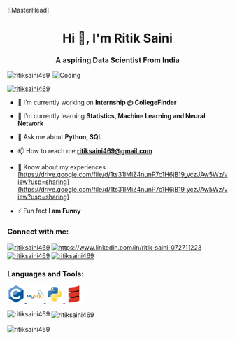 ![MasterHead]
<h1 align="center">Hi 👋, I'm Ritik Saini</h1>
<h3 align="center">A aspiring Data Scientist From India</h3>
<img align="right" alt="Coding" width="400" src="https://cdn.dribbble.com/users/1162077/screenshots/3848914/programmer.gif">

<p align="left"> <img src="https://komarev.com/ghpvc/?username=ritiksaini469&label=Profile%20views&color=0e75b6&style=flat" alt="ritiksaini469" /> </p>

<p align="left"> <a href="https://twitter.com/ritiksaini469" target="blank"><img src="https://img.shields.io/twitter/follow/ritiksaini469?logo=twitter&style=for-the-badge" alt="ritiksaini469" /></a> </p>

- 🔭 I’m currently working on **Internship @ CollegeFinder**

- 🌱 I’m currently learning **Statistics, Machine Learning and Neural Network**

- 💬 Ask me about **Python, SQL**

- 📫 How to reach me **ritiksaini469@gmail.com**

- 📄 Know about my experiences [https://drive.google.com/file/d/1ts31IMiZ4nunP7c1H6jB19_yczJAw5Wz/view?usp=sharing](https://drive.google.com/file/d/1ts31IMiZ4nunP7c1H6jB19_yczJAw5Wz/view?usp=sharing)

- ⚡ Fun fact **I am Funny**

<h3 align="left">Connect with me:</h3>
<p align="left">
<a href="https://twitter.com/ritiksaini469" target="blank"><img align="center" src="https://raw.githubusercontent.com/rahuldkjain/github-profile-readme-generator/master/src/images/icons/Social/twitter.svg" alt="ritiksaini469" height="30" width="40" /></a>
<a href="https://linkedin.com/in/https://www.linkedin.com/in/ritik-saini-072711223" target="blank"><img align="center" src="https://raw.githubusercontent.com/rahuldkjain/github-profile-readme-generator/master/src/images/icons/Social/linked-in-alt.svg" alt="https://www.linkedin.com/in/ritik-saini-072711223" height="30" width="40" /></a>
<a href="https://kaggle.com/ritiksaini469" target="blank"><img align="center" src="https://raw.githubusercontent.com/rahuldkjain/github-profile-readme-generator/master/src/images/icons/Social/kaggle.svg" alt="ritiksaini469" height="30" width="40" /></a>
<a href="https://instagram.com/ritiksaini469" target="blank"><img align="center" src="https://raw.githubusercontent.com/rahuldkjain/github-profile-readme-generator/master/src/images/icons/Social/instagram.svg" alt="ritiksaini469" height="30" width="40" /></a>
</p>

<h3 align="left">Languages and Tools:</h3>
<p align="left"> <a href="https://www.cprogramming.com/" target="_blank" rel="noreferrer"> <img src="https://raw.githubusercontent.com/devicons/devicon/master/icons/c/c-original.svg" alt="c" width="40" height="40"/> </a> <a href="https://www.mysql.com/" target="_blank" rel="noreferrer"> <img src="https://raw.githubusercontent.com/devicons/devicon/master/icons/mysql/mysql-original-wordmark.svg" alt="mysql" width="40" height="40"/> </a> <a href="https://www.python.org" target="_blank" rel="noreferrer"> <img src="https://raw.githubusercontent.com/devicons/devicon/master/icons/python/python-original.svg" alt="python" width="40" height="40"/> </a> <a href="https://www.scala-lang.org" target="_blank" rel="noreferrer"> <img src="https://raw.githubusercontent.com/devicons/devicon/master/icons/scala/scala-original.svg" alt="scala" width="40" height="40"/> </a> </p>

<p><img align="left" src="https://github-readme-stats.vercel.app/api/top-langs?username=ritiksaini469&show_icons=true&locale=en&layout=compact" alt="ritiksaini469" /></p>

<p>&nbsp;<img align="center" src="https://github-readme-stats.vercel.app/api?username=ritiksaini469&show_icons=true&locale=en" alt="ritiksaini469" /></p>

<p><img align="center" src="https://github-readme-streak-stats.herokuapp.com/?user=ritiksaini469&" alt="ritiksaini469" /></p>
